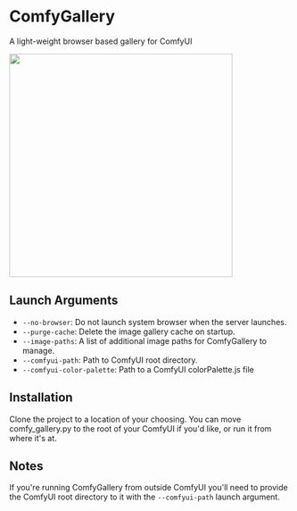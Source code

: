 # ComfyGallery
A light-weight browser based gallery for ComfyUI

<img width="400" src="https://i.postimg.cc/2y3MgtfH/Screenshot-2023-08-09-105327.png">

## Launch Arguments
 - `--no-browser`: Do not launch system browser when the server launches.
 - `--purge-cache`: Delete the image gallery cache on startup.
 - `--image-paths`: A list of additional image paths for ComfyGallery to manage.
 - `--comfyui-path`: Path to ComfyUI root directory.
 - `--comfyui-color-palette`: Path to a ComfyUI colorPalette.js file

## Installation

Clone the project to a location of your choosing. You can move comfy_gallery.py to the root of your ComfyUI if you'd like, or run it from where it's at. 

## Notes

If you're running ComfyGallery from outside ComfyUI you'll need to provide the ComfyUI root directory to it with the `--comfyui-path` launch argument. 
